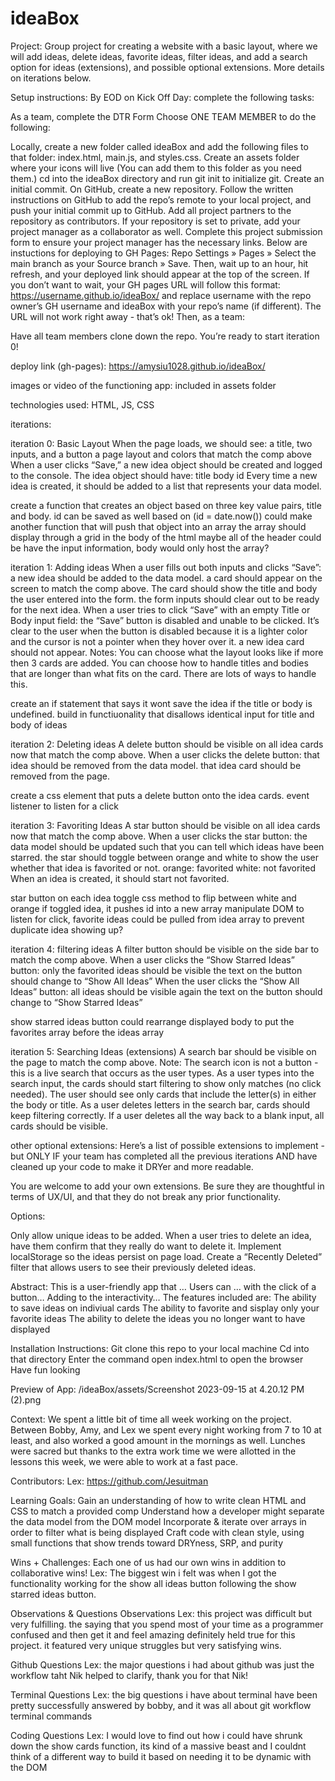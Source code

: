 # ideaBox

Project: Group project for creating a website with a basic layout, where we will add ideas, delete ideas, favorite ideas, filter ideas, and add a search option for ideas (extensions), and possible optional extensions. More details on iterations below.

Setup instructions:
By EOD on Kick Off Day: complete the following tasks:

As a team, complete the DTR Form
Choose ONE TEAM MEMBER to do the following:

Locally, create a new folder called ideaBox and add the following files to that folder: index.html, main.js, and styles.css. Create an assets folder where your icons will live (You can add them to this folder as you need them.)
cd into the ideaBox directory and run git init to initialize git.
Create an initial commit.
On GitHub, create a new repository. Follow the written instructions on GitHub to add the repo’s remote to your local project, and push your initial commit up to GitHub.
Add all project partners to the repository as contributors. If your repository is set to private, add your project manager as a collaborator as well.
Complete this project submission form to ensure your project manager has the necessary links. Below are instuctions for deploying to GH Pages:
Repo Settings » Pages » Select the main branch as your Source branch » Save. Then, wait up to an hour, hit refresh, and your deployed link should appear at the top of the screen.
If you don’t want to wait, your GH pages URL will follow this format: https://username.github.io/ideaBox/ and replace username with the repo owner’s GH username and ideaBox with your repo’s name (if different). The URL will not work right away - that’s ok!
Then, as a team:

Have all team members clone down the repo.
You’re ready to start iteration 0!

deploy link (gh-pages): https://amysiu1028.github.io/ideaBox/

images or video of the functioning app: included in assets folder 

technologies used: HTML, JS, CSS

iterations:

iteration 0: Basic Layout
When the page loads, we should see:
a title, two inputs, and a button
a page layout and colors that match the comp above
When a user clicks “Save,” a new idea object should be created and logged to the console. The idea object should have:
title
body
id
Every time a new idea is created, it should be added to a list that represents your data model.

create a function that creates an object based on three key value pairs, title and body. id can be saved as well based on (id = date.now())
could make another function that will push that object into an array
the array should display through a grid in the body of the html
maybe all of the header could be have the input information, body would only host the array? 

iteration 1: Adding ideas
When a user fills out both inputs and clicks “Save”:
a new idea should be added to the data model.
a card should appear on the screen to match the comp above. The card should show the title and body the user entered into the form.
the form inputs should clear out to be ready for the next idea.
When a user tries to click “Save” with an empty Title or Body input field:
the “Save” button is disabled and unable to be clicked. It’s clear to the user when the button is disabled because it is a lighter color and the cursor is not a pointer when they hover over it.
a new idea card should not appear.
Notes:
You can choose what the layout looks like if more then 3 cards are added.
You can choose how to handle titles and bodies that are longer than what fits on the card. There are lots of ways to handle this.

create an if statement that says it wont save the idea if the title or body is undefined. 
build in functiuonality that disallows identical input for title and body of ideas

iteration 2: Deleting ideas
A delete button should be visible on all idea cards now that match the comp above.
When a user clicks the delete button:
that idea should be removed from the data model.
that idea card should be removed from the page.

create a css element that puts a delete button onto the idea cards. 
event listener to listen for a click

iteration 3: Favoriting Ideas
A star button should be visible on all idea cards now that match the comp above.
When a user clicks the star button:
the data model should be updated such that you can tell which ideas have been starred.
the star should toggle between orange and white to show the user whether that idea is favorited or not.
orange: favorited
white: not favorited
When an idea is created, it should start not favorited.

star button on each idea
toggle css method to flip between white and orange
if toggled idea, it pushes id into a new array
manipulate DOM to listen for click,
favorite ideas could be pulled from idea array to prevent duplicate idea showing up?

iteration 4: filtering ideas
A filter button should be visible on the side bar to match the comp above.
When a user clicks the “Show Starred Ideas” button:
only the favorited ideas should be visible
the text on the button should change to “Show All Ideas”
When the user clicks the “Show All Ideas” button:
all ideas should be visible again
the text on the button should change to “Show Starred Ideas”

show starred ideas button could rearrange displayed body to put the favorites array before the ideas array

iteration 5: Searching Ideas (extensions)
A search bar should be visible on the page to match the comp above.
Note: The search icon is not a button - this is a live search that occurs as the user types.
As a user types into the search input, the cards should start filtering to show only matches (no click needed). The user should see only cards that include the letter(s) in either the body or title.
As a user deletes letters in the search bar, cards should keep filtering correctly.
If a user deletes all the way back to a blank input, all cards should be visible.

other optional extensions: 
Here’s a list of possible extensions to implement - but ONLY IF your team has completed all the previous iterations AND have cleaned up your code to make it DRYer and more readable.

You are welcome to add your own extensions. Be sure they are thoughtful in terms of UX/UI, and that they do not break any prior functionality.

Options:

Only allow unique ideas to be added.
When a user tries to delete an idea, have them confirm that they really do want to delete it.
Implement localStorage so the ideas persist on page load.
Create a “Recently Deleted” filter that allows users to see their previously deleted ideas.

Abstract:
This is a user-friendly app that … Users can … with the click of a button… Adding to the interactivity… The features included are:
The ability to save ideas on indiviual cards
The ability to favorite and sisplay only your favorite ideas
The ability to delete the ideas you no longer want to have displayed

Installation Instructions:
Git clone this repo to your local machine
Cd into that directory
Enter the command open index.html to open the browser
Have fun looking

Preview of App:
/ideaBox/assets/Screenshot 2023-09-15 at 4.20.12 PM (2).png

Context:
We spent a little bit of time all week working on the project. Between Bobby, Amy, and Lex we spent every night working from 7 to 10 at least, and 
also worked a good amount in the mornings as well. Lunches were sacred but thanks to the extra work time we were allotted in the lessons this week, we were able to work at a fast pace. 

Contributors:
Lex: https://github.com/Jesuitman



Learning Goals:
Gain an understanding of how to write clean HTML and CSS to match a provided comp
Understand how a developer might separate the data model from the DOM model
Incorporate & iterate over arrays in order to filter what is being displayed
Craft code with clean style, using small functions that show trends toward DRYness, SRP, and purity

Wins + Challenges:
Each one of us had our own wins in addition to collaborative wins!
Lex: The biggest win i felt was when I got the functionality working for the show all ideas button following the show starred ideas button. 





Observations & Questions
Observations 
Lex: this project was difficult but very fulfilling. the saying that you spend most of your time as a programmer confused and then get it and feel amazing definitely held true for this project. it featured very unique struggles but very satisfying wins. 

Github Questions
Lex: the major questions i had about github was just the workflow taht Nik helped to clarify, thank you for that Nik!

Terminal Questions
Lex: the big questions i have about terminal have been pretty successfully answered by bobby, and it was all about git workflow terminal commands

Coding Questions
Lex: I would love to find out how i could have shrunk down the show cards function, its kind of a massive beast and I couldnt think of a different way to 
build it based on needing it to be dynamic with the DOM
